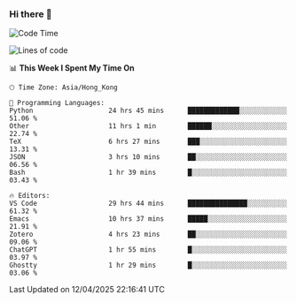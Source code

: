 ### Hi there 👋

<!--
**nicehiro/nicehiro** is a ✨ _special_ ✨ repository because its `README.md` (this file) appears on your GitHub profile.

Here are some ideas to get you started:

- 🔭 I’m currently working on ...
- 🌱 I’m currently learning ...
- 👯 I’m looking to collaborate on ...
- 🤔 I’m looking for help with ...
- 💬 Ask me about ...
- 📫 How to reach me: ...
- 😄 Pronouns: ...
- ⚡ Fun fact: ...
-->

<!--START_SECTION:waka-->
![Code Time](http://img.shields.io/badge/Code%20Time-505%20hrs%2031%20mins-blue)

![Lines of code](https://img.shields.io/badge/From%20Hello%20World%20I%27ve%20Written-1.6%20million%20lines%20of%20code-blue)

📊 **This Week I Spent My Time On** 

```text
🕑︎ Time Zone: Asia/Hong_Kong

💬 Programming Languages: 
Python                   24 hrs 45 mins      █████████████░░░░░░░░░░░░   51.06 % 
Other                    11 hrs 1 min        ██████░░░░░░░░░░░░░░░░░░░   22.74 % 
TeX                      6 hrs 27 mins       ███░░░░░░░░░░░░░░░░░░░░░░   13.31 % 
JSON                     3 hrs 10 mins       ██░░░░░░░░░░░░░░░░░░░░░░░   06.56 % 
Bash                     1 hr 39 mins        █░░░░░░░░░░░░░░░░░░░░░░░░   03.43 % 

🔥 Editors: 
VS Code                  29 hrs 44 mins      ███████████████░░░░░░░░░░   61.32 % 
Emacs                    10 hrs 37 mins      █████░░░░░░░░░░░░░░░░░░░░   21.91 % 
Zotero                   4 hrs 23 mins       ██░░░░░░░░░░░░░░░░░░░░░░░   09.06 % 
ChatGPT                  1 hr 55 mins        █░░░░░░░░░░░░░░░░░░░░░░░░   03.97 % 
Ghostty                  1 hr 29 mins        █░░░░░░░░░░░░░░░░░░░░░░░░   03.06 % 
```


 Last Updated on 12/04/2025 22:16:41 UTC
<!--END_SECTION:waka-->
